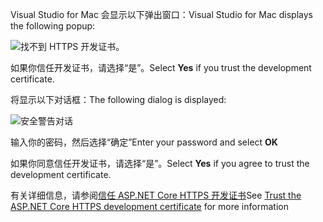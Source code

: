 <span data-ttu-id="8a07e-101">Visual Studio for Mac 会显示以下弹出窗口：</span><span class="sxs-lookup"><span data-stu-id="8a07e-101">Visual Studio for Mac displays the following popup:</span></span>

![找不到 HTTPS 开发证书。](~/getting-started/_static/trustCertMac.png)

<span data-ttu-id="8a07e-104">如果你信任开发证书，请选择“是”。</span><span class="sxs-lookup"><span data-stu-id="8a07e-104">Select **Yes** if you trust the development certificate.</span></span>

<span data-ttu-id="8a07e-105">将显示以下对话框：</span><span class="sxs-lookup"><span data-stu-id="8a07e-105">The following dialog is displayed:</span></span>

![安全警告对话](~/getting-started/_static/certMac.png)

<span data-ttu-id="8a07e-107">输入你的密码，然后选择“确定”</span><span class="sxs-lookup"><span data-stu-id="8a07e-107">Enter your password and select **OK**</span></span>

<span data-ttu-id="8a07e-108">如果你同意信任开发证书，请选择“是”。</span><span class="sxs-lookup"><span data-stu-id="8a07e-108">Select **Yes** if you agree to trust the development certificate.</span></span>

<span data-ttu-id="8a07e-109">有关详细信息，请参阅[信任 ASP.NET Core HTTPS 开发证书](xref:security/enforcing-ssl#trust-the-aspnet-core-https-development-certificate-on-windows-and-macos)</span><span class="sxs-lookup"><span data-stu-id="8a07e-109">See [Trust the ASP.NET Core HTTPS development certificate](xref:security/enforcing-ssl#trust-the-aspnet-core-https-development-certificate-on-windows-and-macos) for more information</span></span>